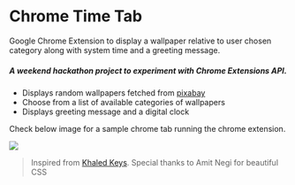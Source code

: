 # Chrome Time Tab

Google Chrome Extension to display a wallpaper relative to user chosen category along with system time and a greeting message.

##### A weekend hackathon project to experiment with Chrome Extensions API.

  - Displays random wallpapers fetched from [pixabay](https://pixabay.com/)
  - Choose from a list of available categories of wallpapers
  - Displays greeting message and a digital clock

Check below image for a sample chrome tab running the chrome extension.

![](https://i.imgur.com/S5u7vQv.jpg "")

> Inspired from [Khaled Keys](https://github.com/jibolash/khaled-keys).
> Special thanks to Amit Negi for beautiful CSS
